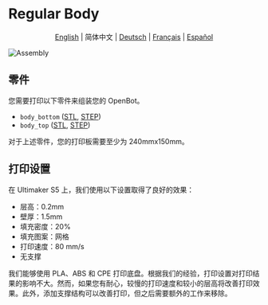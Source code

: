# Regular Body

<p align="center">
  <a href="README.md">English</a> |
  <span>简体中文</span> |
  <a href="README.de-DE.md">Deutsch</a> |
  <a href="README.fr-FR.md">Français</a> |
  <a href="README.es-ES.md">Español</a>
</p>

![Assembly](../../../../docs/images/assembly.gif)

## 零件

您需要打印以下零件来组装您的 OpenBot。

- `body_bottom` ([STL](body_bottom.stl), [STEP](body_bottom.step))
- `body_top` ([STL](body_top.stl), [STEP](body_top.step))

对于上述零件，您的打印板需要至少为 240mmx150mm。

## 打印设置

在 Ultimaker S5 上，我们使用以下设置取得了良好的效果：

- 层高：0.2mm
- 壁厚：1.5mm
- 填充密度：20%
- 填充图案：网格
- 打印速度：80 mm/s
- 无支撑

我们能够使用 PLA、ABS 和 CPE 打印底盘。根据我们的经验，打印设置对打印结果的影响不大。然而，如果您有耐心，较慢的打印速度和较小的层高将改善打印效果。此外，添加支撑结构可以改善打印，但之后需要额外的工作来移除。